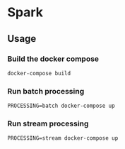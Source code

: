 # Spark

## Usage

### Build the docker compose

```shell
docker-compose build
```

### Run batch processing

```shell
PROCESSING=batch docker-compose up
```

### Run stream processing

```shell
PROCESSING=stream docker-compose up
```